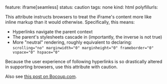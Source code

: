 feature: iframe[seamless]
status: caution
tags: none
kind: html
polyfillurls:

This attribute instructs browsers to treat the iFrame's content more like inline markup than it would otherwise. Specifically, this means:

* Hyperlinks navigate the parent context
* The parent's stylesheets cascade in (importantly, the inverse is not true)
* More "neutral" rendering, roughly equivalent to declaring: `scrolling="no" marginwidth="0" marginheight="0" frameborder="0" vspace="0" hspace="0"`

Because the user experience of following hyperlinks is so drastically altered in supporting browsers, use this attribute with caution.

Also see [this post on Bocoup.com](http://weblog.bocoup.com/third-party-javascript-development-future/).
